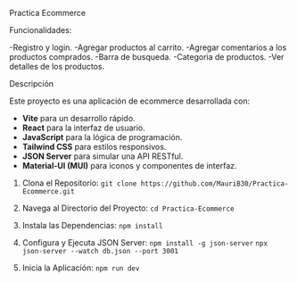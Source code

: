 Practica Ecommerce

Funcionalidades:

-Registro y login.
-Agregar productos al carrito.
-Agregar comentarios a los productos comprados.
-Barra de busqueda.
-Categoria de productos.
-Ver detalles de los productos.

Descripción

Este proyecto es una aplicación de ecommerce desarrollada con:

- **Vite** para un desarrollo rápido.
- **React** para la interfaz de usuario.
- **JavaScript** para la lógica de programación.
- **Tailwind CSS** para estilos responsivos.
- **JSON Server** para simular una API RESTful.
- **Material-UI (MUI)** para iconos y componentes de interfaz.


1. Clona el Repositorio:
   ```git clone https://github.com/MauriB30/Practica-Ecommerce.git```

2. Navega al Directorio del Proyecto:
   ```cd Practica-Ecommerce```

3. Instala las Dependencias:
   ```npm install```

4. Configura y Ejecuta JSON Server:
   ```npm install -g json-server```
   ```npx json-server --watch db.json --port 3001```

5. Inicia la Aplicación:
   ```npm run dev```
